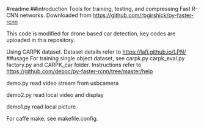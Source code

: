 #readme
##introduction
Tools for training, testing, and compressing Fast R-CNN networks. Downloaded from https://github.com/rbgirshick/py-faster-rcnn

This code is modified for drone based car detection, key codes are uploaded in this repository.

Using CARPK dataset. Dataset details refer to  https://lafi.github.io/LPN/
##usage
For training single object dataset, see carpk.py carpk_eval.py factory.py and CARPK_car folder. Instructions refer to https://github.com/deboc/py-faster-rcnn/tree/master/help

demo.py read video stream from usbcamera

demo2.py read local video and display

demo1.py read local picture

For caffe make, see makefile.config.
